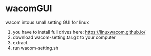 # wacomGUI
wacom intous small setting GUI  for linux
1. you have to install full drives here: https://linuxwacom.github.io/
2. download wacom-setting.tar.gz to your computer
3. extract.
4. run wacom-setting.sh
